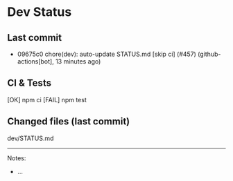 # Dev Status

## Last commit
- 09675c0 chore(dev): auto-update STATUS.md [skip ci] (#457) (github-actions[bot], 13 minutes ago)
## CI & Tests
[OK] npm ci
[FAIL] npm test

## Changed files (last commit)
dev/STATUS.md

---
Notes:
- ...
